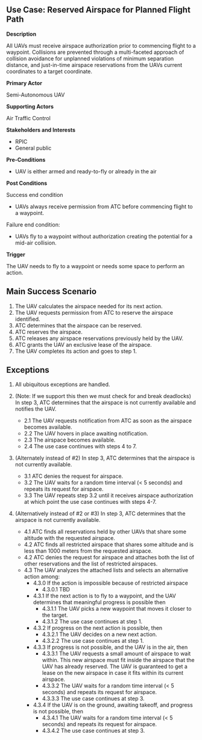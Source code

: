 ## Use Case: Reserved Airspace for Planned Flight Path

**Description**

All UAVs must receive airspace authorization prior to commencing flight to a waypoint. Collisions are prevented through a multi-faceted approach of collision avoidance for unplanned violations of minimum separation distance, and just-in-time airspace reservations from the UAVs current coordinates to a target coordinate.

**Primary Actor**

Semi-Autonomous UAV

**Supporting Actors**

Air Traffic Control

**Stakeholders and Interests**

- RPIC
- General public

**Pre-Conditions**

- UAV is either armed and ready-to-fly or already in the air

**Post Conditions**

Success end condition

- UAVs always receive permission from ATC before commencing flight to a waypoint.

Failure end condition:

- UAVs fly to a waypoint without authorization creating the potential for a mid-air collision.

**Trigger**

The UAV needs to fly to a waypoint or needs some space to perform an action.

## Main Success Scenario

1. The UAV calculates the airspace needed for its next action.
2. The UAV requests permission from ATC to reserve the airspace identified.
3. ATC determines that the airspace can be reserved.
4. ATC reserves the airspace.
5. ATC releases any airspace reservations previously held by the UAV.
6. ATC grants the UAV an exclusive lease of the airspace.
7. The UAV completes its action and goes to step 1.

## Exceptions

1. All ubiquitous exceptions are handled.

2. (Note: If we support this then we must check for and break deadlocks) In step 3, ATC determines that the airspace is not currently available and notifies the UAV.  
   * 2.1 The UAV requests notification from ATC as soon as the airspace becomes available.
   * 2.2 The UAV hovers in place awaiting notification.
   * 2.3 The airspace becomes available.
   * 2.4 The use case continues with steps 4 to 7.
   
3. (Alternately instead of #2) In step 3, ATC determines that the airspace is not currently available.
   * 3.1 ATC denies the request for airspace.
   * 3.2 The UAV waits for a random time interval (< 5 seconds) and repeats its request for airspace.
   * 3.3 The UAV repeats step 3.2 until it receives airspace authorization at which point the use case continues with steps 4-7.

4. (Alternatively instead of #2 or #3) In step 3, ATC determines that the airspace is not currently available.
   * 4.1 ATC finds all reservations held by other UAVs that share some altitude with the requested airspace.
   * 4.2 ATC finds all restricted airspace that shares some altitude and is less than 1000 meters from the requested airspace.
   * 4.2 ATC denies the request for airspace and attaches both the list of other reservations and the list of restricted airspaces.
   * 4.3 The UAV analyzes the attached lists and selects an alternative action among:
      * 4.3.0 If the action is impossible because of restricted airspace
         * 4.3.0.1 TBD
      * 4.3.1 If the next action is to fly to a waypoint, and the UAV determines that meaningful progress is possible then
         * 4.3.1.1 The UAV picks a new waypoint that moves it closer to the target.
         * 4.3.1.2 The use case continues at step 1.
      * 4.3.2 If progress on the next action is possible, then
         * 4.3.2.1 The UAV decides on a new next action.
         * 4.3.2.2 The use case continues at step 1.
      * 4.3.3 If progress is not possible, and the UAV is in the air, then
         * 4.3.3.1 The UAV requests a small amount of airspace to wait within. This new airspace must fit inside the airspace that the UAV has already reserved. The UAV is guaranteed to get a lease on the new airspace in case it fits within its current airspace.
         * 4.3.3.2 The UAV waits for a random time interval (< 5 seconds) and repeats its request for airspace.
         * 4.3.3.3 The use case continues at step 3.
      * 4.3.4 If the UAV is on the ground, awaiting takeoff, and progress is not possible, then
         * 4.3.4.1 The UAV waits for a random time interval (< 5 seconds) and repeats its request for airspace.
         * 4.3.4.2 The use case continues at step 3.

   
